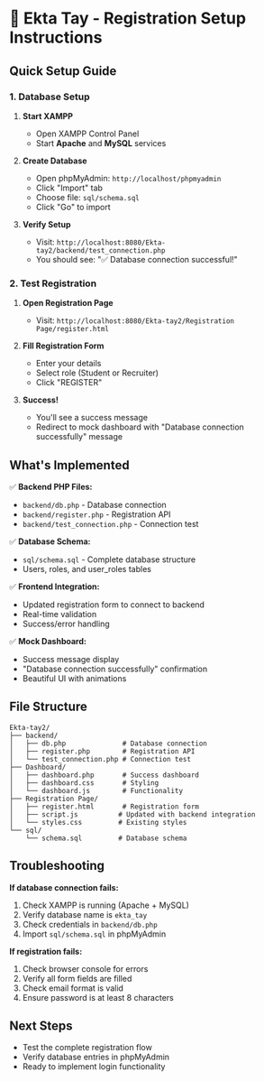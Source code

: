 # 🚀 Ekta Tay - Registration Setup Instructions

## Quick Setup Guide

### 1. Database Setup
1. **Start XAMPP**
   - Open XAMPP Control Panel
   - Start **Apache** and **MySQL** services

2. **Create Database**
   - Open phpMyAdmin: `http://localhost/phpmyadmin`
   - Click "Import" tab
   - Choose file: `sql/schema.sql`
   - Click "Go" to import

3. **Verify Setup**
   - Visit: `http://localhost:8080/Ekta-tay2/backend/test_connection.php`
   - You should see: "✅ Database connection successful!"

### 2. Test Registration
1. **Open Registration Page**
   - Visit: `http://localhost:8080/Ekta-tay2/Registration Page/register.html`

2. **Fill Registration Form**
   - Enter your details
   - Select role (Student or Recruiter)
   - Click "REGISTER"

3. **Success!**
   - You'll see a success message
   - Redirect to mock dashboard with "Database connection successfully" message

## What's Implemented

✅ **Backend PHP Files:**
- `backend/db.php` - Database connection
- `backend/register.php` - Registration API
- `backend/test_connection.php` - Connection test

✅ **Database Schema:**
- `sql/schema.sql` - Complete database structure
- Users, roles, and user_roles tables

✅ **Frontend Integration:**
- Updated registration form to connect to backend
- Real-time validation
- Success/error handling

✅ **Mock Dashboard:**
- Success message display
- "Database connection successfully" confirmation
- Beautiful UI with animations

## File Structure
```
Ekta-tay2/
├── backend/
│   ├── db.php              # Database connection
│   ├── register.php        # Registration API
│   └── test_connection.php # Connection test
├── Dashboard/
│   ├── dashboard.php       # Success dashboard
│   ├── dashboard.css       # Styling
│   └── dashboard.js        # Functionality
├── Registration Page/
│   ├── register.html       # Registration form
│   ├── script.js          # Updated with backend integration
│   └── styles.css         # Existing styles
└── sql/
    └── schema.sql         # Database schema
```

## Troubleshooting

**If database connection fails:**
1. Check XAMPP is running (Apache + MySQL)
2. Verify database name is `ekta_tay`
3. Check credentials in `backend/db.php`
4. Import `sql/schema.sql` in phpMyAdmin

**If registration fails:**
1. Check browser console for errors
2. Verify all form fields are filled
3. Check email format is valid
4. Ensure password is at least 8 characters

## Next Steps
- Test the complete registration flow
- Verify database entries in phpMyAdmin
- Ready to implement login functionality
